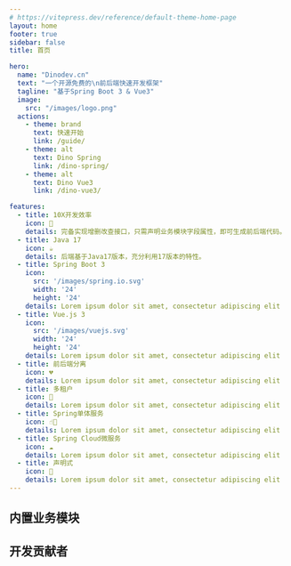 ```yaml
---
# https://vitepress.dev/reference/default-theme-home-page
layout: home
footer: true
sidebar: false
title: 首页

hero:
  name: "Dinodev.cn"
  text: "一个开源免费的\n前后端快速开发框架"
  tagline: "基于Spring Boot 3 & Vue3"
  image:
    src: "/images/logo.png"
  actions:
    - theme: brand
      text: 快速开始
      link: /guide/
    - theme: alt
      text: Dino Spring
      link: /dino-spring/
    - theme: alt
      text: Dino Vue3
      link: /dino-vue3/

features:
  - title: 10X开发效率
    icon: 🚀
    details: 完备实现增删改查接口，只需声明业务模块字段属性，即可生成前后端代码。
  - title: Java 17
    icon: ☕️
    details: 后端基于Java17版本，充分利用17版本的特性。
  - title: Spring Boot 3
    icon: 
      src: '/images/spring.io.svg'
      width: '24'
      height: '24'
    details: Lorem ipsum dolor sit amet, consectetur adipiscing elit
  - title: Vue.js 3
    icon:
      src: '/images/vuejs.svg'
      width: '24'
      height: '24'
    details: Lorem ipsum dolor sit amet, consectetur adipiscing elit
  - title: 前后端分离
    icon: 💔
    details: Lorem ipsum dolor sit amet, consectetur adipiscing elit
  - title: 多租户
    icon: 🏡
    details: Lorem ipsum dolor sit amet, consectetur adipiscing elit
  - title: Spring单体服务
    icon: ☝🏻
    details: Lorem ipsum dolor sit amet, consectetur adipiscing elit
  - title: Spring Cloud微服务
    icon: ☁️
    details: Lorem ipsum dolor sit amet, consectetur adipiscing elit
  - title: 声明式
    icon: 📃
    details: Lorem ipsum dolor sit amet, consectetur adipiscing elit
---
```


<script setup>
import { VPTeamMembers } from 'vitepress/theme'

const members = [
  {
    avatar: 'https://www.github.com/dino-proj.png',
    name: 'Cody Lu',
    title: 'Creator',
    links: [
      { icon: 'github', link: 'https://github.com/dino-proj' },
      { icon: 'twitter', link: 'https://twitter.com/tuuboo_bob' }
    ]
  },{
    avatar: 'https://github.com/liujiehaobang.png',
    name: 'Jack Liu',
    title: 'Developer',
    links: [
      { icon: 'github', link: 'https://github.com/liujiehaobang' },
      { icon: 'twitter', link: 'https://twitter.com/tuuboo_bob' }
    ]
  },
]
</script>


<div class="HomeContent vp-doc"><div class="container">
<h2 id="modules"> 内置业务模块 <a class="header-anchor" href="#modules" aria-label="Permalink to &quot;modules&quot;">&ZeroWidthSpace;</a></h2>

<h2 id="contributor"> 开发贡献者 <a class="header-anchor" href="#contributor" aria-label="Permalink to &quot;Contributor&quot;">&ZeroWidthSpace;</a></h2>
</div></div>


<VPTeamMembers size="medium" :members="members" />
